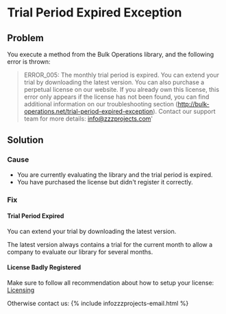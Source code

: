 # Trial Period Expired Exception

## Problem

You execute a method from the Bulk Operations library, and the following error is thrown:

> ERROR_005: The monthly trial period is expired. You can extend your trial by downloading the latest version. You can also purchase a perpetual license on our website. If you already own this license, this error only appears if the license has not been found, you can find additional information on our troubleshooting section (http://bulk-operations.net/trial-period-expired-exception). Contact our support team for more details: info@zzzprojects.com'

## Solution

### Cause

- You are currently evaluating the library and the trial period is expired.
- You have purchased the license but didn't register it correctly.

### Fix

#### Trial Period Expired

You can extend your trial by downloading the latest version.

The latest version always contains a trial for the current month to allow a company to evaluate our library for several months.

#### License Badly Registered

Make sure to follow all recommendation about how to setup your license: [Licensing](/licensing)

Otherwise contact us: {% include infozzzprojects-email.html %}

